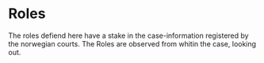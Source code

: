# Roles

The roles defiend here have a stake in the case-information registered by the norwegian courts.  The Roles are observed from whitin the case, looking out.
